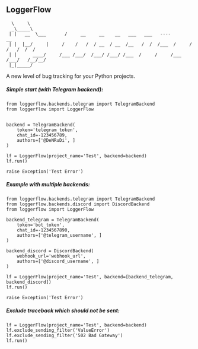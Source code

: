 ## LoggerFlow
```
  \     \
  _\_____\
 | |   __  \___       /     __     __    __   ___   ___   ----         __
 | |  |__/     |     /    /   /  / __  / __  /__   /  /  /___  /     /   /   /  /  /
 | |      ____/     /___ /___/  /___/ /___/ /___  /     /     /___  /___/   /__/__/
 |_|_____/
```

A new level of bug tracking for your Python projects.


<h5> Simple start (with Telegram backend): </h5>

```
from loggerflow.backends.telegram import TelegramBackend
from loggerflow import LoggerFlow


backend = TelegramBackend(
    token='telegram_token',
    chat_id=-123456789,
    authors=['@DeNRuDi', ]
)

lf = LoggerFlow(project_name='Test', backend=backend)
lf.run()

raise Exception('Test Error')
```

<h5> Example with multiple backends: </h5>

```
from loggerflow.backends.telegram import TelegramBackend
from loggerflow.backends.discord import DiscordBackend
from loggerflow import LoggerFlow

backend_telegram = TelegramBackend(
    token='bot_token',
    chat_id=-1234567890,
    authors=['@telegram_username', ]
)

backend_discord = DiscordBackend(
    webhook_url='webhook_url',
    authors=['@discord_username', ]
)

lf = LoggerFlow(project_name='Test', backend=[backend_telegram, backend_discord])
lf.run()

raise Exception('Test Error')
```

<h5> Exclude traceback which should not be sent: </h5>

```
lf = LoggerFlow(project_name='Test', backend=backend)
lf.exclude_sending_filter('ValueError')
lf.exclude_sending_filter('502 Bad Gateway')
lf.run()
```




